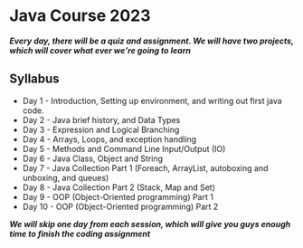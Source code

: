 # Java Course 2023
***Every day, there will be a quiz and assignment. We will have two projects, which will cover what ever we're going to learn***
## Syllabus
- Day 1 - Introduction, Setting up environment, and writing out first java code.
- Day 2 - Java brief history, and Data Types
- Day 3 - Expression and Logical Branching
- Day 4 - Arrays, Loops, and exception handling
- Day 5 - Methods and Command Line Input/Output (IO)
- Day 6 - Java Class, Object and String
- Day 7 -  Java Collection Part 1 (Foreach, ArrayList, autoboxing and unboxing, and queues)
- Day 8 - Java Collection Part 2 (Stack, Map and Set)
- Day 9 - OOP (Object-Oriented programming) Part 1
- Day 10 - OOP (Object-Oriented programming) Part 2

***We will skip one day from each session, which will give you guys enough time to finish the coding assignment***
